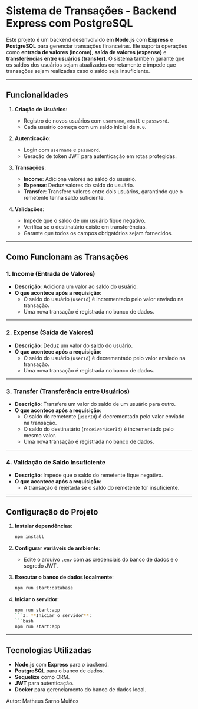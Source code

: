 # Sistema de Transações - Backend Express com PostgreSQL

Este projeto é um backend desenvolvido em **Node.js** com **Express** e **PostgreSQL** para gerenciar transações financeiras. Ele suporta operações como **entrada de valores (income)**, **saída de valores (expense)** e **transferências entre usuários (transfer)**. O sistema também garante que os saldos dos usuários sejam atualizados corretamente e impede que transações sejam realizadas caso o saldo seja insuficiente.

---

## Funcionalidades

1. **Criação de Usuários**:
   - Registro de novos usuários com `username`, `email` e `password`.
   - Cada usuário começa com um saldo inicial de `0.0`.

2. **Autenticação**:
   - Login com `username` e `password`.
   - Geração de token JWT para autenticação em rotas protegidas.

3. **Transações**:
   - **Income**: Adiciona valores ao saldo do usuário.
   - **Expense**: Deduz valores do saldo do usuário.
   - **Transfer**: Transfere valores entre dois usuários, garantindo que o remetente tenha saldo suficiente.

4. **Validações**:
   - Impede que o saldo de um usuário fique negativo.
   - Verifica se o destinatário existe em transferências.
   - Garante que todos os campos obrigatórios sejam fornecidos.

---

## Como Funcionam as Transações

### 1. **Income (Entrada de Valores)**

- **Descrição**: Adiciona um valor ao saldo do usuário.
- **O que acontece após a requisição**:
  - O saldo do usuário (`userId`) é incrementado pelo valor enviado na transação.
  - Uma nova transação é registrada no banco de dados.

---

### 2. **Expense (Saída de Valores)**

- **Descrição**: Deduz um valor do saldo do usuário.
- **O que acontece após a requisição**:
  - O saldo do usuário (`userId`) é decrementado pelo valor enviado na transação.
  - Uma nova transação é registrada no banco de dados.

---

### 3. **Transfer (Transferência entre Usuários)**

- **Descrição**: Transfere um valor do saldo de um usuário para outro.
- **O que acontece após a requisição**:
  - O saldo do remetente (`userId`) é decrementado pelo valor enviado na transação.
  - O saldo do destinatário (`receiverUserId`) é incrementado pelo mesmo valor.
  - Uma nova transação é registrada no banco de dados.

---

### 4. **Validação de Saldo Insuficiente**

- **Descrição**: Impede que o saldo do remetente fique negativo.
- **O que acontece após a requisição**:
  - A transação é rejeitada se o saldo do remetente for insuficiente.

---

## Configuração do Projeto

1. **Instalar dependências**:
   ```bash
   npm install
   ```

2. **Configurar variáveis de ambiente**:
   - Edite o arquivo `.env` com as credenciais do banco de dados e o segredo JWT.


3. **Executar o banco de dados localmente**:
   ```bash
   npm run start:database
   ```

4. **Iniciar o servidor**:
   ```bash
   npm run start:app
   ```3. **Iniciar o servidor**:
   ```bash
   npm run start:app
   ```

---

## Tecnologias Utilizadas

- **Node.js** com **Express** para o backend.
- **PostgreSQL** para o banco de dados.
- **Sequelize** como ORM.
- **JWT** para autenticação.
- **Docker** para gerenciamento do banco de dados local.

Autor: Matheus Sarno Muiños